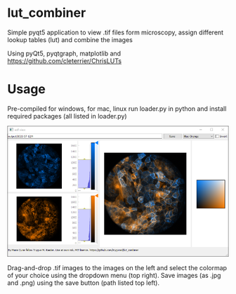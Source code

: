 # lut_combiner

Simple pyqt5 application to view .tif files form microscopy, assign different lookup tables (lut) and combine the images

Using pyQt5, pyqtgraph, matplotlib and https://github.com/cleterrier/ChrisLUTs

# Usage
Pre-compiled for windows, for mac, linux run loader.py in python and install required packages (all listed in loader.py)

![](example.png?raw=true)

Drag-and-drop .tif images to the images on the left and select the colormap of your choice using the dropdown menu (top right). 
Save images (as .jpg and .png) using the save button (path listed top left).
